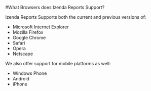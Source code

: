 #What Browsers does Izenda Reports Support?

Izenda Reports Supports both the current and previous versions of:

* Microsoft Internet Explorer
* Mozilla Firefox 
* Google Chrome
* Safari
* Opera
* Netscape

We also offer support for mobile platforms as well:

* Windows Phone
* Android
* iPhone